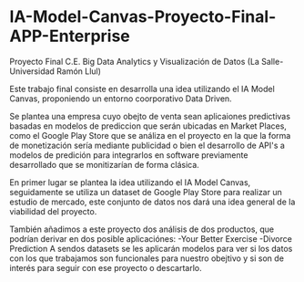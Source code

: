 # IA-Model-Canvas-Proyecto-Final-APP-Enterprise
Proyecto Final C.E. Big Data Analytics y Visualización de Datos (La Salle-Universidad Ramón Llul)

Este trabajo final consiste en desarrolla una idea utilizando el IA Model Canvas, proponiendo un entorno coorporativo Data Driven.

Se plantea una empresa cuyo obejto de venta sean aplicaiones predictivas basadas en modelos de prediccion que serán ubicadas en Market Places, como el Google Play Store que se análiza en el proyecto en la que la forma de monetización sería mediante publicidad o bien el desarrollo de API's a modelos de predición para integrarlos en software previamente desarrollado que se monitizarían de forma clásica. 

En primer lugar se plantea la idea utilizando el IA Model Canvas, seguidamente se utiliza un dataset de Google Play Store para realizar un estudio de mercado, este conjunto de datos nos dará una idea general de la viabilidad del proyecto. 

También añadimos a este proyecto dos análisis de dos productos, que podrían derivar en dos posible aplicaciónes:
  -Your Better Exercise
  -Divorce Prediction
A sendos datasets se les aplicarán modelos para ver si los datos con los que trabajamos son funcionales para nuestro obejtivo y si son de interés para seguir con ese proyecto o descartarlo. 

